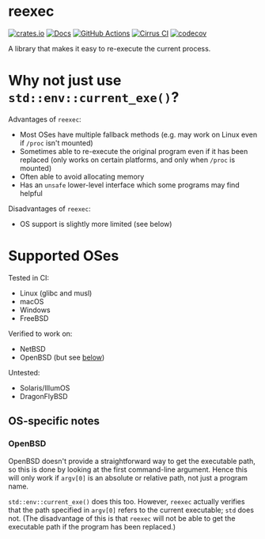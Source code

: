 # reexec

[![crates.io](https://img.shields.io/crates/v/reexec.svg)](https://crates.io/crates/reexec)
[![Docs](https://docs.rs/reexec/badge.svg)](https://docs.rs/reexec)
[![GitHub Actions](https://github.com/cptpcrd/reexec-rs/workflows/CI/badge.svg?branch=master&event=push)](https://github.com/cptpcrd/reexec-rs/actions?query=workflow%3ACI+branch%3Amaster+event%3Apush)
[![Cirrus CI](https://api.cirrus-ci.com/github/cptpcrd/reexec-rs.svg?branch=master)](https://cirrus-ci.com/github/cptpcrd/reexec-rs)
[![codecov](https://codecov.io/gh/cptpcrd/reexec-rs/branch/master/graph/badge.svg)](https://codecov.io/gh/cptpcrd/reexec-rs)

A library that makes it easy to re-execute the current process.

# Why not just use `std::env::current_exe()`?

Advantages of `reexec`:

- Most OSes have multiple fallback methods (e.g. may work on Linux even if `/proc` isn't mounted)
- Sometimes able to re-execute the original program even if it has been replaced (only works on certain platforms, and only when `/proc` is mounted)
- Often able to avoid allocating memory
- Has an `unsafe` lower-level interface which some programs may find helpful

Disadvantages of `reexec`:

- OS support is slightly more limited (see below)

# Supported OSes

Tested in CI:

- Linux (glibc and musl)
- macOS
- Windows
- FreeBSD

Verified to work on:

- NetBSD
- OpenBSD (but see [below](#openbsd))

Untested:

- Solaris/IllumOS
- DragonFlyBSD

## OS-specific notes

### OpenBSD

OpenBSD doesn't provide a straightforward way to get the executable path, so this is done by looking at the first command-line argument. Hence this will only work if `argv[0]` is an absolute or relative path, not just a program name.

`std::env::current_exe()` does this too. However, `reexec` actually verifies that the path specified in `argv[0]` refers to the current executable; `std` does not. (The disadvantage of this is that `reexec` will not be able to get the executable path if the program has been replaced.)

